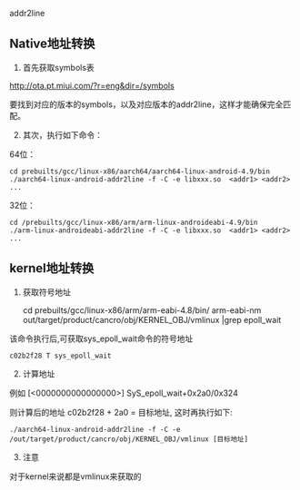 addr2line

## Native地址转换

1. 首先获取symbols表

http://ota.pt.miui.com/?r=eng&dir=/symbols

要找到对应的版本的symbols，以及对应版本的addr2line，这样才能确保完全匹配。

2. 其次，执行如下命令：

64位：

    cd prebuilts/gcc/linux-x86/aarch64/aarch64-linux-android-4.9/bin
    ./aarch64-linux-android-addr2line -f -C -e libxxx.so  <addr1> <addr2> ...


32位：

    cd /prebuilts/gcc/linux-x86/arm/arm-linux-androideabi-4.9/bin
    ./arm-linux-androideabi-addr2line -f -C -e libxxx.so  <addr1> <addr2> ...


## kernel地址转换


1. 获取符号地址

    cd prebuilts/gcc/linux-x86/arm/arm-eabi-4.8/bin/
    arm-eabi-nm  out/target/product/cancro/obj/KERNEL_OBJ/vmlinux |grep epoll_wait

该命令执行后,可获取sys_epoll_wait命令的符号地址

    c02b2f28 T sys_epoll_wait


2. 计算地址

例如 [<0000000000000000>] SyS_epoll_wait+0x2a0/0x324

则计算后的地址 c02b2f28 + 2a0 = 目标地址, 这时再执行如下:

    ./aarch64-linux-android-addr2line -f -C -e /out/target/product/cancro/obj/KERNEL_OBJ/vmlinux [目标地址]

3. 注意

对于kernel来说都是vmlinux来获取的

